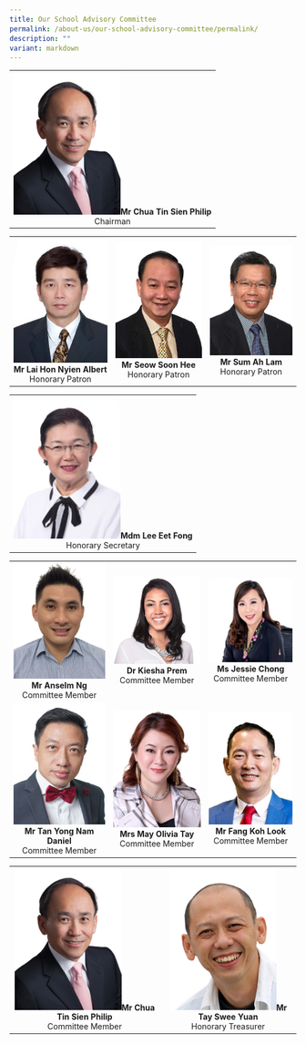 ```yaml
---
title: Our School Advisory Committee
permalink: /about-us/our-school-advisory-committee/permalink/
description: ""
variant: markdown
---
```

|  |
| :---: |
| <img src="/images/School%20Advisory%20Committee/mr_philip_chua.png" style="width:188px">**Mr Chua Tin Sien Philip**<br>Chairman |

|  |  | |
| :---: | :---: | :---: |
| <img src="/images/School%20Advisory%20Committee/mr_albert_lai-225x300.jpg" style="width:188px">****Mr Lai Hon Nyien Albert****<br>Honorary Patron | <img src="/images/School%20Advisory%20Committee/mr_seow_soon_hee-225x300.jpg" style="width:188px">**Mr Seow Soon Hee**<br>Honorary Patron | <img src="/images/School%20Advisory%20Committee/mr_sum_ah_lam-225x300.jpg" style="width:188px">**Mr Sum Ah Lam**<br>Honorary Patron |

|  |
| :---: |
| <img src="/images/School%20Advisory%20Committee/mdm_lee_eet_fong-225x300.jpg" style="width:188px">**Mdm Lee Eet Fong**<br>Honorary Secretary |

|  |  |  |
| :---: | :---: | :---: |
| <img src="/images/School%20Advisory%20Committee/mr_anselm_ng.jpg" style="width:188px">**Mr Anselm Ng**<br>Committee Member | <img src="/images/School%20Advisory%20Committee/Kiesha_Prem.png" style="width:230px">**Dr Kiesha Prem**<br>Committee Member  |<img src="/images/School%20Advisory%20Committee/7__Jessie_Chong.jpg" style="width:188px">**Ms Jessie Chong**<br>Committee Member |
| <img src="/images/School%20Advisory%20Committee/mr_daniel_tan-225x300.jpg" style="width:188px;">**Mr Tan Yong Nam Daniel**<br>Committee Member | <img src="/images/School%20Advisory%20Committee/mrs_may_olivia_tay-225x300.jpg" style="width:188px">**Mrs May Olivia Tay**<br>Committee Member | <img src="/images/School%20Advisory%20Committee/mr_fang_koh_look-225x300.jpg" style="width:188px">**Mr Fang Koh Look**<br>Committee Member |

|  |  |
| :---: | :---: |
| <img src="/images/School%20Advisory%20Committee/mr_philip_chua.png" style="width:188px">**Mr Chua Tin Sien Philip**<br>Committee Member | <img src="/images/School%20Advisory%20Committee/mr_tay_swee_yuan.png" style="width:188px">**Mr Tay Swee Yuan**<br>Honorary Treasurer |